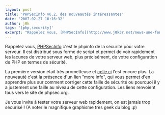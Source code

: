 ```yaml
---
layout: post
title: 'PHPSecInfo v0.2, des nouveautés intéressantes'
date: '2007-02-27 10:16:32'
author: j0k
tags: '[php,security]'
excerpt: "Rappelez vous, [PHPSecInfo](http://www.j0k3r.net/news-une-fonction-qui-rapporte-le-niveau-de-securite-de-php-1563.html) c'est le phpinfo de la sécurité pour votre serveur.     \nIl est distribué sous forme de script et permet de voir rapidement les lacunes de votre serveur web, plus précisément, de votre configuration de PHP en termes de sécurité.  \n      …"
---
```


Rappelez vous, [PHPSecInfo](http://www.j0k3r.net/news-une-fonction-qui-rapporte-le-niveau-de-securite-de-php-1563.html) c'est le phpinfo de la sécurité pour votre serveur.
Il est distribué sous forme de script et permet de voir rapidement les lacunes de votre serveur web, plus précisément, de votre configuration de PHP en termes de sécurité.

La première version était très prometteuse et [celle ci](http://funkatron.com/wp/archives/php/phpsecinfo-v02-now-available/) l'est encore plus.   La nouveauté c'est la présence d'un lien "more info", qui vous permet d'en apprendre plus sur comment corriger cette faille de sécurité ou pourquoi il y a justement une faille au niveau de cette configuration. Les liens renvoient tous vers le site de phpsec.org.

Je vous invite à tester votre serveur web rapidement, on est jamais trop sécurisé !   (A noter le magnifique graphisme très geek du blog :p)

